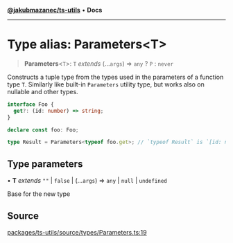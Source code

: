 [**@jakubmazanec/ts-utils**](../README.md) • **Docs**

---

# Type alias: Parameters\<T\>

> **Parameters**\<`T`\>: `T` _extends_ (...`args`) => `any` ? `P` : `never`

Constructs a tuple type from the types used in the parameters of a function type `T`. Similarly like
built-in `Parameters` utility type, but works also on nullable and other types.

```TypeScript
interface Foo {
  get?: (id: number) => string;
}

declare const foo: Foo;

type Result = Parameters<typeof foo.get>; // `typeof Result` is `[id: number]`
```

## Type parameters

• **T** _extends_ `""` \| `false` \| (...`args`) => `any` \| `null` \| `undefined`

Base for the new type

## Source

[packages/ts-utils/source/types/Parameters.ts:19](https://github.com/jakubmazanec/js-tools/blob/7be96c9bc335915647cfe729050b17fe2580309a/packages/ts-utils/source/types/Parameters.ts#L19)
